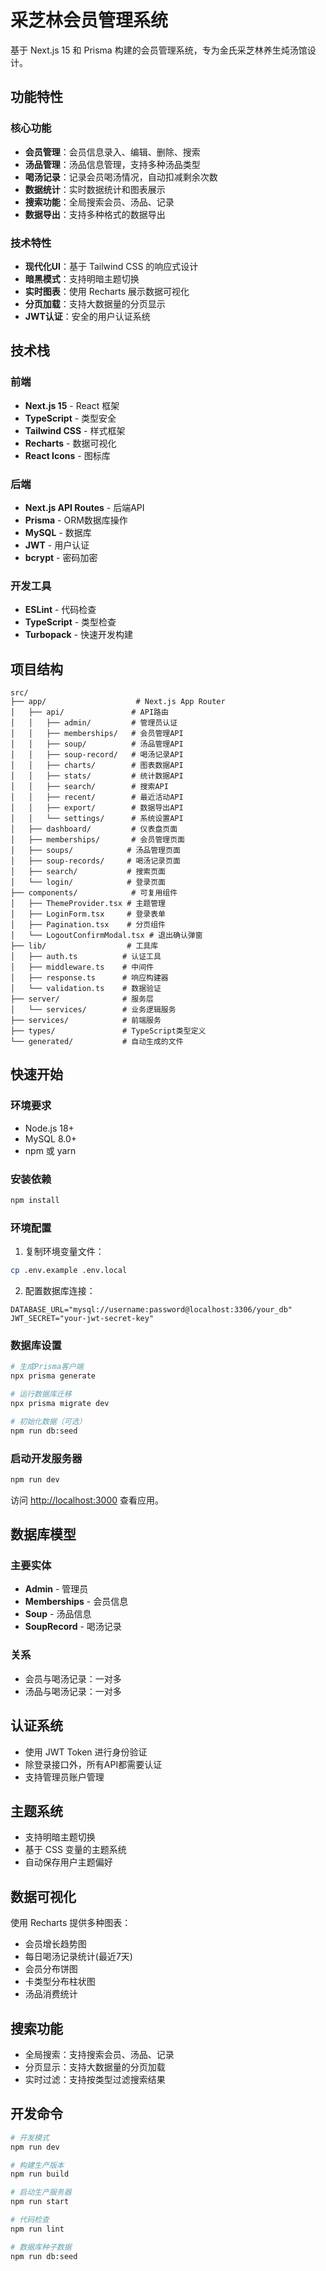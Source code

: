 # 采芝林会员管理系统

基于 Next.js 15 和 Prisma 构建的会员管理系统，专为金氏采芝林养生炖汤馆设计。

## 功能特性

### 核心功能
- **会员管理**：会员信息录入、编辑、删除、搜索
- **汤品管理**：汤品信息管理，支持多种汤品类型
- **喝汤记录**：记录会员喝汤情况，自动扣减剩余次数
- **数据统计**：实时数据统计和图表展示
- **搜索功能**：全局搜索会员、汤品、记录
- **数据导出**：支持多种格式的数据导出

### 技术特性
- **现代化UI**：基于 Tailwind CSS 的响应式设计
- **暗黑模式**：支持明暗主题切换
- **实时图表**：使用 Recharts 展示数据可视化
- **分页加载**：支持大数据量的分页显示
- **JWT认证**：安全的用户认证系统

## 技术栈

### 前端
- **Next.js 15** - React 框架
- **TypeScript** - 类型安全
- **Tailwind CSS** - 样式框架
- **Recharts** - 数据可视化
- **React Icons** - 图标库

### 后端
- **Next.js API Routes** - 后端API
- **Prisma** - ORM数据库操作
- **MySQL** - 数据库
- **JWT** - 用户认证
- **bcrypt** - 密码加密

### 开发工具
- **ESLint** - 代码检查
- **TypeScript** - 类型检查
- **Turbopack** - 快速开发构建

## 项目结构

```
src/
├── app/                    # Next.js App Router
│   ├── api/               # API路由
│   │   ├── admin/         # 管理员认证
│   │   ├── memberships/   # 会员管理API
│   │   ├── soup/          # 汤品管理API
│   │   ├── soup-record/   # 喝汤记录API
│   │   ├── charts/        # 图表数据API
│   │   ├── stats/         # 统计数据API
│   │   ├── search/        # 搜索API
│   │   ├── recent/        # 最近活动API
│   │   ├── export/        # 数据导出API
│   │   └── settings/      # 系统设置API
│   ├── dashboard/         # 仪表盘页面
│   ├── memberships/       # 会员管理页面
│   ├── soups/            # 汤品管理页面
│   ├── soup-records/     # 喝汤记录页面
│   ├── search/           # 搜索页面
│   └── login/            # 登录页面
├── components/            # 可复用组件
│   ├── ThemeProvider.tsx # 主题管理
│   ├── LoginForm.tsx     # 登录表单
│   ├── Pagination.tsx    # 分页组件
│   └── LogoutConfirmModal.tsx # 退出确认弹窗
├── lib/                  # 工具库
│   ├── auth.ts          # 认证工具
│   ├── middleware.ts    # 中间件
│   ├── response.ts      # 响应构建器
│   └── validation.ts    # 数据验证
├── server/              # 服务层
│   └── services/        # 业务逻辑服务
├── services/            # 前端服务
├── types/               # TypeScript类型定义
└── generated/           # 自动生成的文件
```

## 快速开始

### 环境要求
- Node.js 18+ 
- MySQL 8.0+
- npm 或 yarn

### 安装依赖
```bash
npm install
```

### 环境配置
1. 复制环境变量文件：
```bash
cp .env.example .env.local
```

2. 配置数据库连接：
```env
DATABASE_URL="mysql://username:password@localhost:3306/your_db"
JWT_SECRET="your-jwt-secret-key"
```

### 数据库设置
```bash
# 生成Prisma客户端
npx prisma generate

# 运行数据库迁移
npx prisma migrate dev

# 初始化数据（可选）
npm run db:seed
```

### 启动开发服务器
```bash
npm run dev
```

访问 [http://localhost:3000](http://localhost:3000) 查看应用。

## 数据库模型

### 主要实体
- **Admin** - 管理员
- **Memberships** - 会员信息
- **Soup** - 汤品信息  
- **SoupRecord** - 喝汤记录

### 关系
- 会员与喝汤记录：一对多
- 汤品与喝汤记录：一对多

## 认证系统

- 使用 JWT Token 进行身份验证
- 除登录接口外，所有API都需要认证
- 支持管理员账户管理

## 主题系统

- 支持明暗主题切换
- 基于 CSS 变量的主题系统
- 自动保存用户主题偏好

## 数据可视化

使用 Recharts 提供多种图表：
- 会员增长趋势图
- 每日喝汤记录统计(最近7天)
- 会员分布饼图
- 卡类型分布柱状图
- 汤品消费统计

## 搜索功能

- 全局搜索：支持搜索会员、汤品、记录
- 分页显示：支持大数据量的分页加载
- 实时过滤：支持按类型过滤搜索结果

## 开发命令

```bash
# 开发模式
npm run dev

# 构建生产版本
npm run build

# 启动生产服务器
npm run start

# 代码检查
npm run lint

# 数据库种子数据
npm run db:seed
```